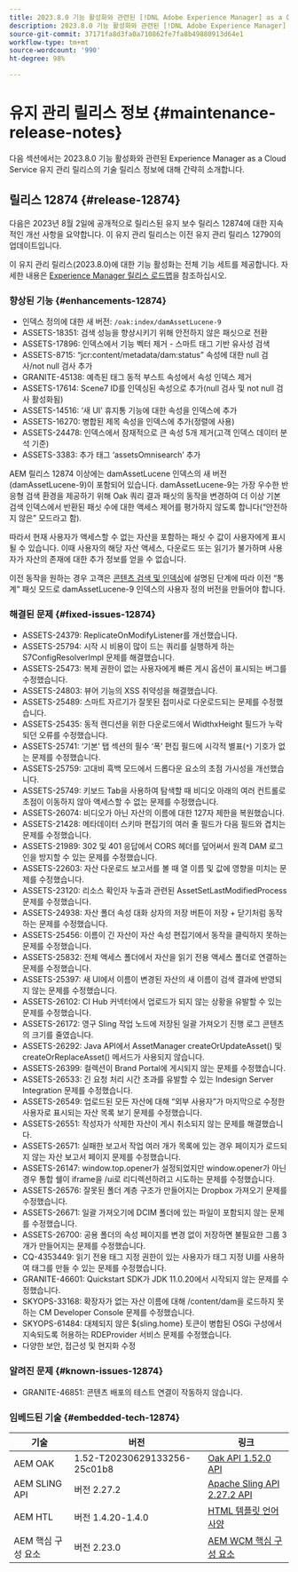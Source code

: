 ```yaml
---
title: 2023.8.0 기능 활성화와 관련된 [!DNL Adobe Experience Manager] as a Cloud Service의 유지 관리 릴리스 정보입니다.
description: 2023.8.0 기능 활성화와 관련된 [!DNL Adobe Experience Manager] as a Cloud Service의 유지 관리 릴리스 정보입니다.
source-git-commit: 37171fa8d3fa0a710862fe7fa8b49880913d64e1
workflow-type: tm+mt
source-wordcount: '990'
ht-degree: 98%

---
```


# 유지 관리 릴리스 정보 {#maintenance-release-notes}

다음 섹션에서는 2023.8.0 기능 활성화와 관련된 Experience Manager as a Cloud Service 유지 관리 릴리스의 기술 릴리스 정보에 대해 간략히 소개합니다.

## 릴리스 12874 {#release-12874}

다음은 2023년 8월 2일에 공개적으로 릴리스된 유지 보수 릴리스 12874에 대한 지속적인 개선 사항을 요약합니다. 이 유지 관리 릴리스는 이전 유지 관리 릴리스 12790의 업데이트입니다.

이 유지 관리 릴리스(2023.8.0)에 대한 기능 활성화는 전체 기능 세트를 제공합니다. 자세한 내용은 [Experience Manager 릴리스 로드맵](https://experienceleague.adobe.com/docs/experience-manager-release-information/aem-release-updates/update-releases-roadmap.html)을 참조하십시오.

### 향상된 기능 {#enhancements-12874}

- 인덱스 정의에 대한 새 버전: `/oak:index/damAssetLucene-9`
- ASSETS-18351: 검색 성능을 향상시키기 위해 안전하지 않은 패싯으로 전환
- ASSETS-17896: 인덱스에서 기능 벡터 제거 - 스마트 태그 기반 유사성 검색
- ASSETS-8715: “jcr:content/metadata/dam:status” 속성에 대한 null 검사/not null 검사 추가
- GRANITE-45138: 예측된 태그 동적 부스트 속성에서 속성 인덱스 제거
- ASSETS-17614: Scene7 ID를 인덱싱된 속성으로 추가(null 검사 및 not null 검사 활성화됨)
- ASSETS-14516: ‘새 UI’ 휴지통 기능에 대한 속성을 인덱스에 추가
- ASSETS-16270: 병합된 제목 속성을 인덱스에 추가(정렬에 사용)
- ASSETS-24478: 인덱스에서 잠재적으로 큰 속성 5개 제거(고객 인덱스 데이터 분석 기준)
- ASSETS-3383: 추가 태그 ‘assetsOmnisearch’ 추가

AEM 릴리스 12874 이상에는 damAssetLucene 인덱스의 새 버전(damAssetLucene-9)이 포함되어 있습니다. damAssetLucene-9는 가장 우수한 반응형 검색 환경을 제공하기 위해 Oak 쿼리 결과 패싯의 동작을 변경하여 더 이상 기본 검색 인덱스에서 반환된 패싯 수에 대한 액세스 제어를 평가하지 않도록 합니다(“안전하지 않은” 모드라고 함).

따라서 현재 사용자가 액세스할 수 없는 자산을 포함하는 패싯 수 값이 사용자에게 표시될 수 있습니다. 이때 사용자의 해당 자산 액세스, 다운로드 또는 읽기가 불가하며 사용자가 자산의 존재에 대한 추가 정보를 얻을 수 없습니다.

이전 동작을 원하는 경우 고객은 [콘텐츠 검색 및 인덱싱](/help/operations/indexing.md)에 설명된 단계에 따라 이전 “통계” 패싯 모드로 damAssetLucene-9 인덱스의 사용자 정의 버전을 만들어야 합니다.

### 해결된 문제 {#fixed-issues-12874}

- ASSETS-24379: ReplicateOnModifyListener를 개선했습니다.
- ASSETS-25794: 시작 시 비용이 많이 드는 쿼리를 실행하게 하는 S7ConfigResolverImpl 문제를 해결했습니다.
- ASSETS-25473: 복제 권한이 없는 사용자에게 빠른 게시 옵션이 표시되는 버그를 수정했습니다.
- ASSETS-24803: 뷰어 기능의 XSS 취약성을 해결했습니다.
- ASSETS-25489: 스마트 자르기가 잘못된 접미사로 다운로드되는 문제를 수정했습니다.
- ASSETS-25435: 동적 렌디션을 위한 다운로드에서 WidthxHeight 필드가 누락되던 오류를 수정했습니다.
- ASSETS-25741: ‘기본’ 탭 섹션의 필수 ‘폭’ 편집 필드에 시각적 별표(`*`) 기호가 없는 문제를 수정했습니다.
- ASSETS-25759: 고대비 흑백 모드에서 드롭다운 요소의 초점 가시성을 개선했습니다.
- ASSETS-25749: 키보드 Tab을 사용하여 탐색할 때 비디오 아래의 여러 컨트롤로 초점이 이동하지 않아 액세스할 수 없는 문제를 수정했습니다.
- ASSETS-26074: 비디오가 아닌 자산의 이름에 대한 127자 제한을 복원했습니다.
- ASSETS-21428: 메타데이터 스키마 편집기의 여러 줄 필드가 다음 필드와 겹치는 문제를 수정했습니다.
- ASSETS-21989: 302 및 401 응답에서 CORS 헤더를 덮어써서 원격 DAM 로그인을 방지할 수 있는 문제를 수정했습니다.
- ASSETS-22603: 자산 다운로드 보고서를 볼 때 열 이름 및 값에 영향을 미치는 문제를 수정했습니다.
- ASSETS-23120: 리소스 확인자 누출과 관련된 AssetSetLastModifiedProcess 문제를 수정했습니다.
- ASSETS-24938: 자산 폴더 속성 대화 상자의 저장 버튼이 저장 + 닫기처럼 동작하는 문제를 수정했습니다.
- ASSETS-25456: 이름이 긴 자산이 자산 속성 편집기에서 동작을 클릭하지 못하는 문제를 수정했습니다.
- ASSETS-25832: 전체 액세스 폴더에서 자산을 읽기 전용 액세스 폴더로 연결하는 문제를 수정했습니다.
- ASSETS-25397: 새 UI에서 이름이 변경된 자산의 새 이름이 검색 결과에 반영되지 않는 문제를 수정했습니다.
- ASSETS-26102: CI Hub 커넥터에서 업로드가 되지 않는 상황을 유발할 수 있는 문제를 수정했습니다.
- ASSETS-26172: 영구 Sling 작업 노드에 저장된 일괄 가져오기 진행 로그 콘텐츠의 크기를 줄였습니다.
- ASSETS-26292: Java API에서 AssetManager createOrUpdateAsset() 및 createOrReplaceAsset() 메서드가 사용되지 않습니다.
- ASSETS-26399: 컬렉션이 Brand Portal에 게시되지 않는 문제를 수정했습니다.
- ASSETS-26533: 긴 요청 처리 시간 초과를 유발할 수 있는 Indesign Server Integration 문제를 수정했습니다.
- ASSETS-26549: 업로드된 모든 자산에 대해 “외부 사용자”가 마지막으로 수정한 사용자로 표시되는 자산 목록 보기 문제를 수정했습니다.
- ASSETS-26551: 작성자가 삭제한 자산이 게시 취소되지 않는 문제를 해결했습니다.
- ASSETS-26571: 실패한 보고서 작업 여러 개가 목록에 있는 경우 페이지가 로드되지 않는 자산 보고서 페이지 문제를 수정했습니다.
- ASSETS-26147: window.top.opener가 설정되었지만 window.opener가 아닌 경우 통합 쉘이 iframe을 /ui로 리디렉션하려고 시도하는 문제를 수정했습니다.
- ASSETS-26576: 잘못된 폴더 계층 구조가 만들어지는 Dropbox 가져오기 문제를 수정했습니다.
- ASSETS-26671: 일괄 가져오기에 DCIM 폴더에 있는 파일이 포함되지 않는 문제를 수정했습니다.
- ASSETS-26700: 공용 폴더의 속성 페이지를 변경 없이 저장하면 불필요한 그룹 3개가 만들어지는 문제를 수정했습니다.
- CQ-4353449: 읽기 전용 태그 지정 권한이 있는 사용자가 태그 지정 UI를 사용하여 태그를 만들 수 있는 문제를 수정했습니다.
- GRANITE-46601: Quickstart SDK가 JDK 11.0.20에서 시작되지 않는 문제를 수정했습니다.
- SKYOPS-33168: 확장자가 없는 자산 이름에 대해 /content/dam을 로드하지 못하는 CM Developer Console 문제를 수정했습니다.
- SKYOPS-61484: 대체되지 않은 ${sling.home} 토큰이 병합된 OSGi 구성에서 지속되도록 허용하는 RDEProvider 서비스 문제를 수정했습니다.
- 다양한 보안, 접근성 및 현지화 수정

### 알려진 문제 {#known-issues-12874}

- GRANITE-46851: 콘텐츠 배포의 테스트 연결이 작동하지 않습니다.

### 임베드된 기술 {#embedded-tech-12874}

| 기술 | 버전 | 링크 |
|---|---|---|
| AEM OAK | 1.52-T20230629133256-25c01b8 | [Oak API 1.52.0 API](https://www.javadoc.io/doc/org.apache.jackrabbit/oak-api/1.52.0/index.html) |
| AEM SLING API | 버전 2.27.2 | [Apache Sling API 2.27.2 API](https://www.javadoc.io/doc/org.apache.sling/org.apache.sling.api/latest/index.html) |
| AEM HTL | 버전 1.4.20-1.4.0 | [HTML 템플릿 언어 사양](https://github.com/adobe/htl-spec) |
| AEM 핵심 구성 요소 | 버전 2.23.0 | [AEM WCM 핵심 구성 요소](https://github.com/adobe/aem-core-wcm-components) |
